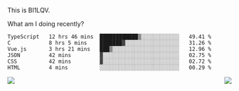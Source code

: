 This is BI1LQV.

What am I doing recently?

<!--START_SECTION:waka-->

```text
TypeScript   12 hrs 46 mins  ████████████▒░░░░░░░░░░░░   49.41 %
C            8 hrs 5 mins    ███████▓░░░░░░░░░░░░░░░░░   31.26 %
Vue.js       3 hrs 21 mins   ███▒░░░░░░░░░░░░░░░░░░░░░   12.96 %
JSON         42 mins         ▓░░░░░░░░░░░░░░░░░░░░░░░░   02.75 %
CSS          42 mins         ▓░░░░░░░░░░░░░░░░░░░░░░░░   02.72 %
HTML         4 mins          ░░░░░░░░░░░░░░░░░░░░░░░░░   00.29 %
```

<!--END_SECTION:waka-->
<img align="right" src="https://github-readme-stats.vercel.app/api?username=bi1lqv&show_icons=true&count_private=true">

<img src="https://metrics.lecoq.io/bi1lqv?template=classic&base.activity=0&base.community=0&base.repositories=0&base.metadata=0&isocalendar=1&base=header%2C%20activity%2C%20community%2C%20repositories%2C%20metadata&base.indepth=false&base.hireable=false&isocalendar=false&isocalendar.duration=full-year&config.timezone=Asia%2FShanghai">
